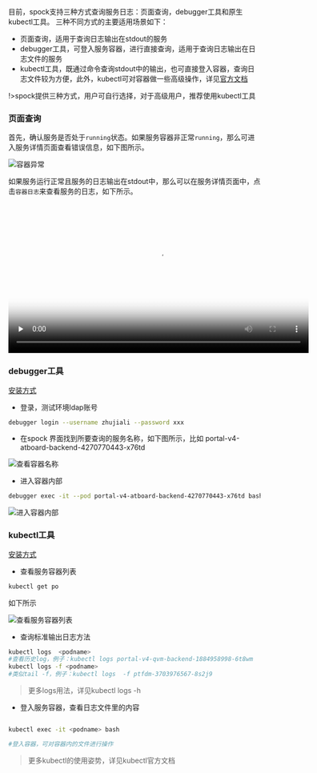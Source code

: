 

目前，spock支持三种方式查询服务日志：页面查询，debugger工具和原生kubectl工具。
三种不同方式的主要适用场景如下：
- 页面查询，适用于查询日志输出在stdout的服务
- debugger工具，可登入服务容器，进行直接查询，适用于查询日志输出在日志文件的服务
- kubectl工具，既通过命令查询stdout中的输出，也可直接登入容器，查询日志文件较为方便，此外，kubectl可对容器做一些高级操作，详见[官方文档](https://kubernetes.io/docs/reference/generated/kubectl/kubectl-commands)

!>spock提供三种方式，用户可自行选择，对于高级用户，推荐使用kubectl工具

### 页面查询

首先，确认服务是否处于`running`状态。如果服务容器非正常`running`，那么可进入服务详情页面查看错误信息，如下图所示。

![容器异常](_images/spock-pod-error.png)

如果服务运行正常且服务的日志输出在stdout中，那么可以在服务详情页面中，点击`容器日志`来查看服务的日志，如下所示。

<video id="video" controls="" preload="none" poster="_media/s.png" width="600" >
      <source id="mp4" src="http://p2akugain.bkt.clouddn.com/%E9%A1%B5%E9%9D%A2%E6%9F%A5%E8%AF%A2%E6%97%A5%E5%BF%97.mov?v=afs" type="video/mp4"></video>
      
### debugger工具

[安装方式](命令行工具/debugger安装与配置.md)

- 登录，测试环境ldap账号

```bash
debugger login --username zhujiali --password xxx
```
- 在spock 界面找到所要查询的服务名称，如下图所示，比如 portal-v4-atboard-backend-4270770443-x76td

![查看容器名称](_images/pod-name.png)

- 进入容器内部

```bash
debugger exec -it --pod portal-v4-atboard-backend-4270770443-x76td bash
```
![进入容器内部](_images/debugger-exec-pod.png)

### kubectl工具

[安装方式](命令行工具/kubectl安装与配置.md)

- 查看服务容器列表

```bash
kubectl get po 
```
如下所示

![查看服务容器列表](_images/kubectl-get-po.png)

- 查询标准输出日志方法

```bash
kubectl logs  <podname>
#查看历史log，例子：kubectl logs portal-v4-qvm-backend-1884958998-6t8wm
kubectl logs -f <podname>
#类似tail -f，例子：kubectl logs  -f ptfdm-3703976567-8s2j9

```

>更多logs用法，详见kubectl logs -h

- 登入服务容器，查看日志文件里的内容

```bash

kubectl exec -it <podname> bash

#登入容器，可对容器内的文件进行操作

```

>更多kubectl的使用姿势，详见kubectl官方文档

